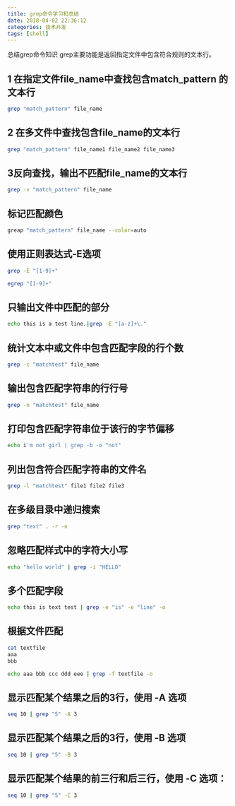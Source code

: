 ```yaml
---
title: grep命令学习和总结
date: 2018-04-02 22:36:12
categories: 技术开发
tags: [shell]
---
```


总结grep命令知识
grep主要功能是返回指定文件中包含符合规则的文本行。

## 1 在指定文件file_name中查找包含match_pattern 的文本行
``` bash
grep "match_pattern" file_name
```
 
<!--more-->

## 2 在多文件中查找包含file_name的文本行
``` bash
grep "match_pattern" file_name1 file_name2 file_name3
```

## 3反向查找，输出不匹配file_name的文本行
``` bash
grep -v "match_pattern" file_name
```

## 标记匹配颜色
``` bash
greap "match_pattern" file_name --color=auto
```

## 使用正则表达式-E选项
``` bash
grep -E "[1-9]+"
```

``` bash
egrep "[1-9]+"
```

## 只输出文件中匹配的部分
``` bash
echo this is a test line.|grep -E "[a-z]+\."
```

## 统计文本中或文件中包含匹配字段的行个数
``` bash
grep -c "matchtest" file_name
```

## 输出包含匹配字符串的行行号
``` bash
grep -n "matchtest" file_name
```

## 打印包含匹配字符串位于该行的字节偏移
``` bash
echo i'm not girl | grep -b -o "not"
```
## 列出包含符合匹配字符串的文件名
``` bash
grep -l "matchtest" file1 file2 file3
```
## 在多级目录中递归搜索
``` bash
grep "text" . -r -n
```
## 忽略匹配样式中的字符大小写

``` bash
echo "hello world" | grep -i "HELLO"
```
## 多个匹配字段

``` bash
echo this is text test | grep -e "is" -e "line" -o
```
## 根据文件匹配

``` bash
cat textfile
aaa
bbb
```
``` bash
echo aaa bbb ccc ddd eee | grep -f textfile -o
```

## 显示匹配某个结果之后的3行，使用 -A 选项

``` bash
seq 10 | grep "5" -A 3
```

## 显示匹配某个结果之后的3行，使用 -B 选项

``` bash
seq 10 | grep "5" -B 3
```
## 显示匹配某个结果的前三行和后三行，使用 -C 选项：

``` bash
seq 10 | grep "5" -C 3

```
